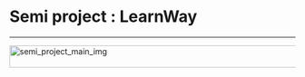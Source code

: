 
# Semi project : LearnWay

- - -
<img width="982" alt="semi_project_main_img" width="20%" height="10%" src="https://user-images.githubusercontent.com/80051709/120526853-a9144500-c414-11eb-978e-c78b397c243b.png">

